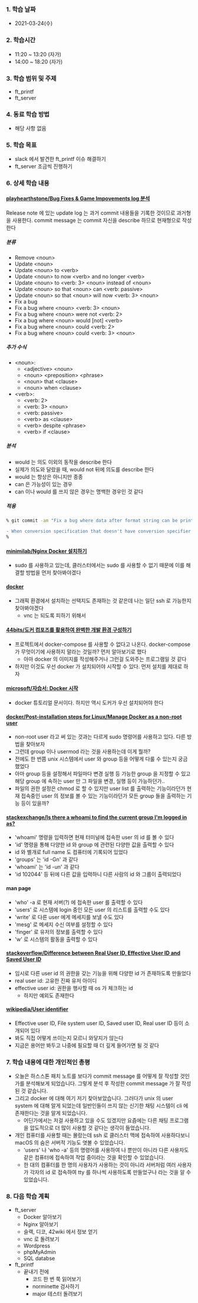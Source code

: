 ### 1. 학습 날짜

- 2021-03-24(수)

### 2. 학습시간

- 11:20 ~ 13:20 (자가)
- 14:00 ~ 18:20 (자가)

### 3. 학습 범위 및 주제

- ft\_printf
- ft\_server

### 4. 동료 학습 방법

- 해당 사항 없음

### 5. 학습 목표

- slack 에서 발견한 ft\_printf 이슈 해결하기
- ft\_server 조금씩 진행하기

### 6. 상세 학습 내용

#### [playhearthstone/Bug Fixes & Game Impovements log 분석](https://playhearthstone.com/en-us/news/23642550/20-0-patch-notes)

Release note 에 있는 update log 는 과거 commit 내용들을 기록한 것이므로 과거형을 사용한다. commit message 는 commit 자신을 describe 하므로 현재형으로 작성한다

##### 분류

- Remove \<noun\>
- Update \<noun\>
- Update \<noun\> to \<verb\>
- Update \<noun\> to now \<verb\> and no longer \<verb\>
- Update \<noun\> to \<verb: 3\> \<noun\> instead of \<noun\>
- Update \<noun\> so that \<noun\> can \<verb: passive\>
- Update \<noun\> so that \<noun\> will now \<verb: 3\> \<noun\>
- Fix a bug
- Fix a bug where \<noun\> \<verb: 3\> \<noun\>
- Fix a bug where \<noun\> were not \<verb: 2\>
- Fix a bug where \<noun\> would \[not\] \<verb\>
- Fix a bug where \<noun\> could \<verb: 2\>
- Fix a bug where \<noun\> could \<verb: 3\> \<noun\>

##### 추가 수식

- \<noun\>:
  - \<adjective\> \<noun\>
  - \<noun\> \<preposition\> \<phrase\>
  - \<noun\> that \<clause\>
  - \<noun\> when \<clause\>
- \<verb\>:
  - \<verb: 2\>
  - \<verb: 3\> \<noun\>
  - \<verb: passive\>
  - \<verb\> as \<clause\>
  - \<verb\> despite \<phrase\>
  - \<verb\> if \<clause\>

##### 분석

- would 는 의도 이외의 동작을 describe 한다
- 실제가 의도와 달랐을 때, would not 뒤에 의도를 describe 한다
- would 는 항상은 아니지만 종종
- can 은 가능성이 있는 경우
- can 이나 would 를 쓰지 않은 경우는 명백한 경우인 것 같다

##### 적용

```zsh
% git commit -am "Fix a bug where data after format string can be printed

- When conversion specification that doesn't have conversion specifier occured at the end of format string."
%
```

#### [minimilab/Nginx Docker 설치하기](https://minimilab.tistory.com/8)

- sudo 를 사용하고 있는데, 클러스터에서는 sudo 를 사용할 수 없기 때문에 이를 해결할 방법을 먼저 찾아봐야겠다

#### [docker](https://www.docker.com/get-started)

- 그래픽 환경에서 설치하는 선택지도 존재하는 것 같은데 나는 일단 ssh 로 가능한지 찾아봐야겠다
  - vnc 는 되도록 피하기 위해서

#### [44bits/도커 컴포즈를 활용하여 완벽한 개발 환경 구성하기](https://www.44bits.io/ko/post/almost-perfect-development-environment-with-docker-and-docker-compose)

- 프로젝트에서 docker-compose 를 사용할 수 없다고 나온다. docker-compose 가 무엇이기에 사용하지 말라는 것일까? 먼저 알아보기로 했다
  - 아마 docker 의 이미지를 작성해주거나 그런걸 도와주는 프로그램일 것 같다
- 하지만 이것도 우선 docker 가 설치되어야 시작할 수 있다. 먼저 설치를 제대로 하자

#### [microsoft/자습서: Docker 시작](https://docs.microsoft.com/ko-kr/visualstudio/docker/tutorials/docker-tutorial)

- docker 튜토리얼 문서이다. 하지만 역시 도커가 우선 설치되어야 한다

#### [docker/Post-installation steps for Linux/Manage Docker as a non-root user](https://docs.docker.com/engine/install/linux-postinstall/)

- non-root user 라고 써 있는 것과는 다르게 sudo 명령어를 사용하고 있다. 다른 방법을 찾아보자
- 그런데 group 이나 usermod 라는 것을 사용하는데 이게 뭘까?
- 전에도 한 번쯤 unix 시스템에서 user 와 group 등을 어떻게 다룰 수 있는지 궁금했었다
- 아마 group 등을 설정해서 파일마다 변경 실행 등 가능한 group 을 지정할 수 있고 해당 group 에 속하는 user 만 그 파일을 변경, 실행 등이 가능하던가..
- 파일의 권한 설정은 chmod 로 할 수 있지만 user list 를 출력하는 기능이라던가 현재 접속중인 user 의 정보를 볼 수 있는 기능이라던가 모든 group 들을 출력하는 기능 등이 있을까?

#### [stackexchange/Is there a whoami to find the current group I'm logged in as?](https://unix.stackexchange.com/questions/252980/is-there-a-whoami-to-find-the-current-group-im-logged-in-as)

- 'whoami' 명령을 입력하면 현재 터미널에 접속한 user 의 id 를 볼 수 있다
- 'id' 명령을 통해 다양한 id 와 group 에 관련된 다양한 값을 출력할 수 있다
- id 와 별개로 full name 도 컴퓨터에 기록되어 있었다
- 'groups' 는 'id -Gn' 과 같다
- 'whoami' 는 'id -un' 과 같다
- 'id 102044' 등 뒤에 다른 값을 입력하니 다른 사람의 id 와 그룹이 출력되었다

#### man page

- 'who' -a 로 현재 서버(?) 에 접속한 user 를 출력할 수 있다
- 'users' 로 시스템에 login 중인 모든 user 의 리스트를 출력할 수도 있다
- 'write' 로 다른 user 에게 메세지를 보낼 수도 있다
- 'mesg' 로 메세지 수신 여부를 설정할 수 있다
- 'finger' 로 유저의 정보를 출력할 수 있다
- 'w' 로 시스템의 활동을 출력할 수 있다

#### [stackoverflow/Difference between Real User ID, Effective User ID and Saved User ID](https://stackoverflow.com/questions/32455684/difference-between-real-user-id-effective-user-id-and-saved-user-id)

- 임시로 다른 user id 의 권한을 갖는 기능을 위해 다양한 id 가 존재하도록 만들었다
- real user id: 고유한 진짜 유저 아이디
- effective user id: 권한을 행사할 때 os 가 체크하는 id
  - 하지만 예외도 존재한다

#### [wikipedia/User identifier](https://en.wikipedia.org/wiki/User_identifier#Saved_user_ID)

- Effective user ID, File system user ID, Saved user ID, Real user ID 등이 소개되어 있다
- 봐도 직접 어떻게 쓰이는지 모르니 와닿지가 않는다
- 지금은 용어만 봐두고 나중에 필요할 때 더 깊게 들어가면 될 것 같다

### 7. 학습 내용에 대한 개인적인 총평

- 오늘은 하스스톤 패치 노트를 보다가 commit message 를 어떻게 잘 작성할 것인가를 분석해보게 되었습니다. 그렇게 분석 후 작성한 commit message 가 잘 작성된 것 같습니다.
- 그리고 docker 에 대해 여기 저기 찾아보았습니다. 그러다가 unix 의 user system 에 대해 알게 되었는데 일반인들이 쓰지 않는 신기한 채팅 시스템이 cli 에 존재한다는 것을 알게 되었습니다.
  - 어딘가에서는 저걸 사용하고 있을 수도 있겠지만 요즘에는 다른 채팅 프로그램을 압도적으로 더 많이 사용할 것 같다는 생각이 들었습니다.
- 개인 컴퓨터를 사용할 때는 몰랐는데 ssh 로 클러스터 맥에 접속하여 사용하다보니 macOS 의 숨은 서버적 기능도 엿볼 수 있었습니다.
  - 'users' 나 'who -a' 등의 명령어를 사용하여 나 뿐만이 아니라 다른 사용자도 같은 컴퓨터에 접속하여 작업 중이라는 것을 확인할 수 있었습니다.
  - 한 대의 컴퓨터를 한 명의 사용자가 사용하는 것이 아니라 서버처럼 여러 사용자가 각자의 id 로 접속하여 tty 를 하나씩 사용하도록 만들었구나 라는 것을 알 수 있었습니다.

### 8. 다음 학습 계획

- ft\_server
  - Docker 알아보기
  - Nginx 알아보기
  - 슬랙, 디코, 42wiki 에서 정보 얻기
  - vnc 로 돌려보기
  - Wordpress
  - phpMyAdmin
  - SQL databse
- ft\_printf
  - 끝내기 전에
    - 코드 한 번 쭉 읽어보기
    - norminette 검사하기
    - major 테스터 돌려보기
